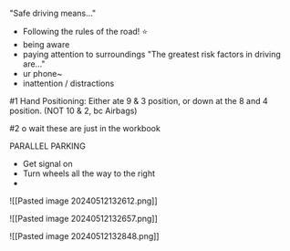 "Safe driving means..." 
- Following the rules of the road! ⭐
- being aware
- paying attention to surroundings
"The greatest risk factors in driving are..." 
- ur phone~
- inattention / distractions

#1 Hand Positioning:
Either ate 9 & 3 position, or down at the 8 and 4 position.
(NOT 10 & 2, bc Airbags)

#2
o wait these are just in the workbook


PARALLEL PARKING
- Get signal on
- Turn wheels all the way to the right
- 
![[Pasted image 20240512132612.png]]

![[Pasted image 20240512132657.png]]

![[Pasted image 20240512132848.png]]
